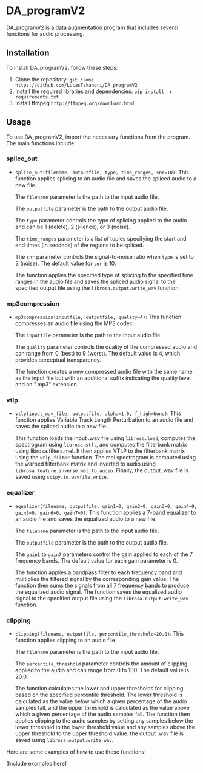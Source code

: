 # DA_programV2

DA_programV2 is a data augmentation program that includes several functions for audio processing.

## Installation

To install DA_programV2, follow these steps:

1. Clone the repository: `git clone https://github.com/LucasTakanori/DA_programV2`
2. Install the required libraries and dependencies: `pip install -r requirements.txt`
3. Install ffmpeg `http://ffmpeg.org/download.html`

## Usage

To use DA_programV2, import the necessary functions from the program. The main functions include:

### splice_out
- `splice_out(filename, outputfile, type, time_ranges, snr=10)`: This function applies splicing to an audio file and saves the spliced audio to a new file. 

    The `filename` parameter is the path to the input audio file. 
    
    The `outputfile` parameter is the path to the output audio file. 
    
    The `type` parameter controls the type of splicing applied to the audio and can be 1 (delete), 2 (silence), or 3 (noise). 
    
    The `time_ranges` parameter is a list of tuples specifying the start and end times (in seconds) of the regions to be spliced. 
    
    The `snr` parameter controls the signal-to-noise ratio when `type` is set to 3 (noise). The default value for `snr` is 10. 
    
    The function applies the specified type of splicing to the specified time ranges in the audio file and saves the spliced audio signal to the specified output file using the `librosa.output.write_wav` function.

### mp3compression 
- `mp3compression(inputfile, outputfile, quality=4)`: This function compresses an audio file using the MP3 codec. 

    The `inputfile` parameter is the path to the input audio file. 
    
    The `quality` parameter controls the quality of the compressed audio and can range from 0 (best) to 9 (worst). The default value is 4, which provides perceptual transparency. 
    
    The function creates a new compressed audio file with the same name as the input file but with an additional suffix indicating the quality level and an ".mp3" extension.

### vtlp
- `vtlp(input_wav_file, outputfile, alpha=1.0, f_high=None)`: This function applies Variable Track Length Perturbation to an audio file and saves the spliced audio to a new file. 

    This function loads the input .wav file using `librosa.load`, computes the spectrogram using `librosa.stft`, and computes the filterbank matrix using librosa.filters.mel. It then applies VTLP to the filterbank matrix using the `vtlp_filter` function. The mel spectrogram is computed using the warped filterbank matrix and inverted to audio using `librosa.feature.inverse.mel_to_audio`. Finally, the output .wav file is saved using `scipy.io.wavfile.write`.

### equalizer 
- `equalizer(filename, outputfile, gain1=0, gain2=0, gain3=0, gain4=0, gain5=0, gain6=0, gain7=0)`: This function applies a 7-band equalizer to an audio file and saves the equalized audio to a new file. 

    The `filename` parameter is the path to the input audio file. 
    
    The `outputfile` parameter is the path to the output audio file. 
    
    The `gain1` to `gain7` parameters control the gain applied to each of the 7 frequency bands. The default value for each gain parameter is 0. 
    
    The function applies a bandpass filter to each frequency band and multiplies the filtered signal by the corresponding gain value. The function then sums the signals from all 7 frequency bands to produce the equalized audio signal. The function saves the equalized audio signal to the specified output file using the `librosa.output.write_wav` function.

### clipping 
- `clipping(filename, outputfile, percentile_threshold=20.0)`: This function applies clipping to an audio file. 

    The `filename` parameter is the path to the input audio file. 
    
    The `percentile_threshold` parameter controls the amount of clipping applied to the audio and can range from 0 to 100. The default value is 20.0. 
    
    The function calculates the lower and upper thresholds for clipping based on the specified percentile threshold. The lower threshold is calculated as the value below which a given percentage of the audio samples fall, and the upper threshold is calculated as the value above which a given percentage of the audio samples fall. The function then applies clipping to the audio samples by setting any samples below the lower threshold to the lower threshold value and any samples above the upper threshold to the upper threshold value. the output .wav file is saved using `librosa.output.write_wav`.

Here are some examples of how to use these functions:

[Include examples here]